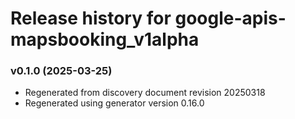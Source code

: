 # Release history for google-apis-mapsbooking_v1alpha

### v0.1.0 (2025-03-25)

* Regenerated from discovery document revision 20250318
* Regenerated using generator version 0.16.0

